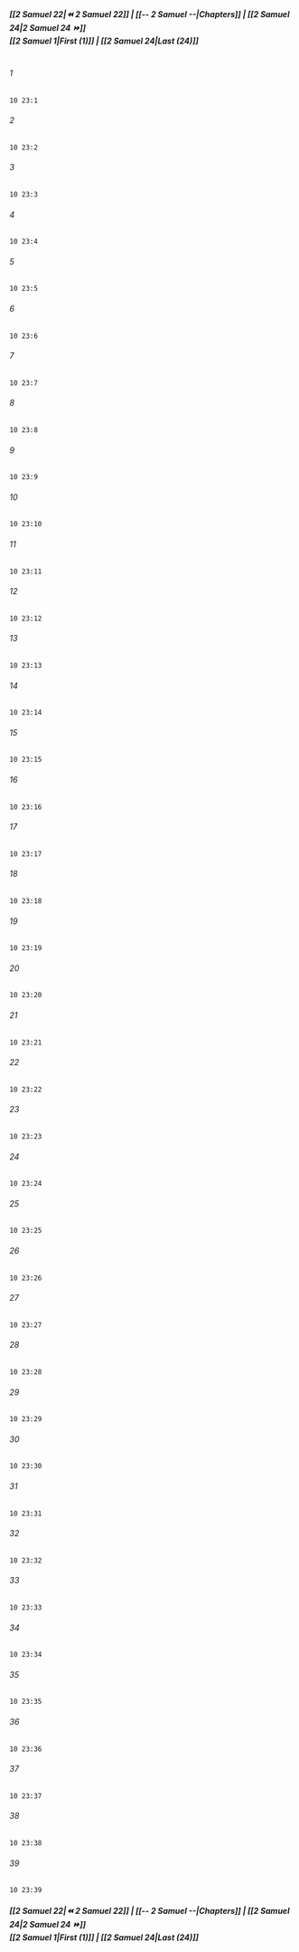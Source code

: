 
##### **[[2 Samuel 22|⏪ 2 Samuel 22]] | [[-- 2 Samuel --|Chapters]] | [[2 Samuel 24|2 Samuel 24 ⏩]]**<br>**[[2 Samuel 1|First (1)]] | [[2 Samuel 24|Last (24)]]**<br><br>

###### 1
``` verse
10 23:1
```
###### 2
``` verse
10 23:2
```
###### 3
``` verse
10 23:3
```
###### 4
``` verse
10 23:4
```
###### 5
``` verse
10 23:5
```
###### 6
``` verse
10 23:6
```
###### 7
``` verse
10 23:7
```
###### 8
``` verse
10 23:8
```
###### 9
``` verse
10 23:9
```
###### 10
``` verse
10 23:10
```
###### 11
``` verse
10 23:11
```
###### 12
``` verse
10 23:12
```
###### 13
``` verse
10 23:13
```
###### 14
``` verse
10 23:14
```
###### 15
``` verse
10 23:15
```
###### 16
``` verse
10 23:16
```
###### 17
``` verse
10 23:17
```
###### 18
``` verse
10 23:18
```
###### 19
``` verse
10 23:19
```
###### 20
``` verse
10 23:20
```
###### 21
``` verse
10 23:21
```
###### 22
``` verse
10 23:22
```
###### 23
``` verse
10 23:23
```
###### 24
``` verse
10 23:24
```
###### 25
``` verse
10 23:25
```
###### 26
``` verse
10 23:26
```
###### 27
``` verse
10 23:27
```
###### 28
``` verse
10 23:28
```
###### 29
``` verse
10 23:29
```
###### 30
``` verse
10 23:30
```
###### 31
``` verse
10 23:31
```
###### 32
``` verse
10 23:32
```
###### 33
``` verse
10 23:33
```
###### 34
``` verse
10 23:34
```
###### 35
``` verse
10 23:35
```
###### 36
``` verse
10 23:36
```
###### 37
``` verse
10 23:37
```
###### 38
``` verse
10 23:38
```
###### 39
``` verse
10 23:39
```

##### **[[2 Samuel 22|⏪ 2 Samuel 22]] | [[-- 2 Samuel --|Chapters]] | [[2 Samuel 24|2 Samuel 24 ⏩]]**<br>**[[2 Samuel 1|First (1)]] | [[2 Samuel 24|Last (24)]]**
